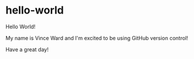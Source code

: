 # hello-world

Hello World! 

My name is Vince Ward and I'm excited to be using GitHub version control!

Have a great day!

